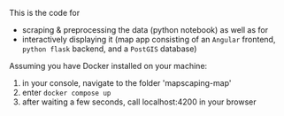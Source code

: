 This is the code for 
* scraping & preprocessing the data (python notebook) as well as for
* interactively displaying it (map app consisting of an ```Angular``` frontend, ```python flask``` backend, and a ```PostGIS``` database)


Assuming you have Docker installed on your machine:
1. in your console, navigate to the folder 'mapscaping-map'
2. enter ```docker compose up```
3. after waiting a few seconds, call localhost:4200 in your browser

